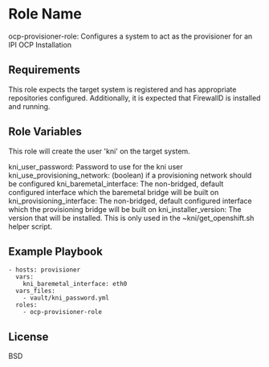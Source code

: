 Role Name
=========

ocp-provisioner-role: Configures a system to act as the provisioner for an IPI OCP Installation

Requirements
------------

This role expects the target system is registered and has appropriate repositories configured. Additionally, it is expected that FirewallD is installed and running.

Role Variables
--------------

This role will create the user 'kni' on the target system.

kni_user_password: Password to use for the kni user
kni_use_provisioning_network: (boolean) if a provisioning network should be configured
kni_baremetal_interface: The non-bridged, default configured interface which the baremetal bridge will be built on
kni_provisioning_interface: The non-bridged, default configured interface which the provisioning bridge will be built on
kni_installer_version: The version that will be installed. This is only used in the ~kni/get_openshift.sh helper script.

Example Playbook
----------------

    - hosts: provisioner
      vars:
        kni_baremetal_interface: eth0
      vars_files:
        - vault/kni_password.yml
      roles:
        - ocp-provisioner-role

License
-------

BSD

